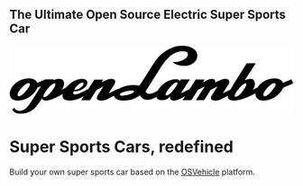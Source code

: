 ## The Ultimate Open Source Electric Super Sports Car
![](openlambo.png)

# Super Sports Cars, redefined
Build your own super sports car based on the [OSVehicle](https://elinux.org/OSVehicle) platform.

